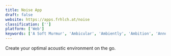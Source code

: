 ```yaml
---
title: Noise App
draft: false 
website: https://apps.frhlch.at/noise
classification: ['']
platform: ['Web']
keywords: ['A Soft Murmur', 'Ambicular', 'Ambiently', 'Ambition', 'Annoisli', 'Dark Noise', 'Drift', 'Focus Noise', 'MusE', 'Noize.ml', 'Noizio', 'Rainy Mood', 'Silenz', 'Sleeping Time', 'SoundDrown', 'Soundore', 'Vicinity', 'VirtOcean', 'White Noise']
---
```

Create your optimal acoustic environment on the go.